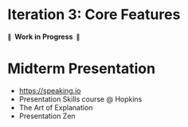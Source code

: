 # Iteration 3: Core Features

**<small>🚧</small>  Work in Progress  <small>🚧</small>**

# Midterm Presentation

- https://speaking.io
- Presentation Skills course @ Hopkins
- The Art of Explanation
- Presentation Zen
